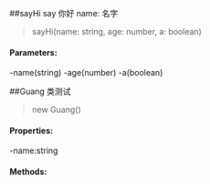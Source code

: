 ##sayHi
say 你好
name: 名字

> sayHi(name: string, age: number, a: boolean)

#### Parameters:

-name(string)
-age(number)
-a(boolean)

##Guang
类测试

> new Guang()

#### Properties:

-name:string

#### Methods:
